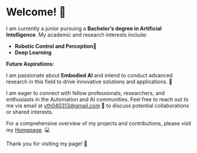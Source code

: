 # Welcome! 👋

I am currently a junior pursuing a **Bachelor’s degree in Artificial Intelligence**. My academic and research interests include:

- **Robotic Control and Perception**🤖
- **Deep Learning** 

**Future Aspirations:**

I am passionate about **Embodied AI** and intend to conduct advanced research in this field to drive innovative solutions and applications. 🚀

I am eager to connect with fellow professionals, researchers, and enthusiasts in the Automation and AI communities. Feel free to reach out to me via email at [yth040313@gmail.com](mailto:yth040313@gmail.com) 📧 to discuss potential collaborations or shared interests.

For a comprehensive overview of my projects and contributions, please visit my [Homepage](https://yediong.github.io). 💻

Thank you for visiting my page! 🙏

